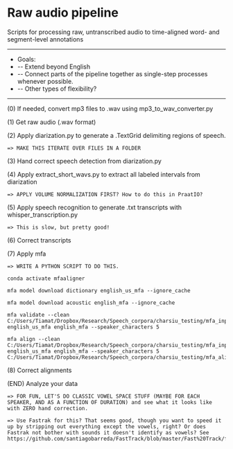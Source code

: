 # Raw audio pipeline
Scripts for processing raw, untranscribed audio to time-aligned word- and segment-level annotations


**************
* Goals:
* -- Extend beyond English
* -- Connect parts of the pipeline together as single-step processes whenever possible.
* -- Other types of flexibility?
**************

(0) If needed, convert mp3 files to .wav using mp3_to_wav_converter.py

(1) Get raw audio (.wav format)

(2) Apply diarization.py to generate a .TextGrid delimiting regions of speech.

	=> MAKE THIS ITERATE OVER FILES IN A FOLDER

(3) Hand correct speech detection from diarization.py

(4) Apply extract_short_wavs.py to extract all labeled intervals from diarization

	=> APPLY VOLUME NORMALIZATION FIRST? How to do this in PraatIO?

(5) Apply speech recognition to generate .txt transcripts with whisper_transcription.py

	=> This is slow, but pretty good!

(6) Correct transcripts

(7) Apply mfa

	=> WRITE A PYTHON SCRIPT TO DO THIS.
	
	conda activate mfaaligner

	mfa model download dictionary english_us_mfa --ignore_cache

	mfa model download acoustic english_mfa --ignore_cache

	mfa validate --clean C:/Users/Tiamat/Dropbox/Research/Speech_corpora/charsiu_testing/mfa_input/ english_us_mfa english_mfa --speaker_characters 5
	
	mfa align --clean C:/Users/Tiamat/Dropbox/Research/Speech_corpora/charsiu_testing/mfa_input/ english_us_mfa english_mfa --speaker_characters 5 C:/Users/Tiamat/Dropbox/Research/Speech_corpora/charsiu_testing/mfa_aligned/

(8) Correct alignments

(END) Analyze your data

	=> FOR FUN, LET'S DO CLASSIC VOWEL SPACE STUFF (MAYBE FOR EACH SPEAKER, AND AS A FUNCTION OF DURATION) and see what it looks like with ZERO hand correction.
	
	=> Use Fastrak for this? That seems good, though you want to speed it up by stripping out everything except the vowels, right? Or does Fastrak not bother with sounds it doesn't identify as vowels? See https://github.com/santiagobarreda/FastTrack/blob/master/Fast%20Track/functions/file_5_extractVowelswithTG.praat